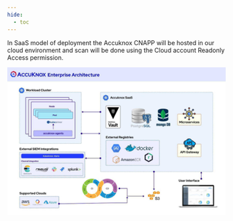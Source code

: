 ```yaml
---
hide:
  - toc
---
```


In SaaS model of deployment the Accuknox CNAPP will be hosted in our cloud environment and scan will be done using the Cloud account Readonly Access permission. 

![](images/accuknox-architecture.png)
